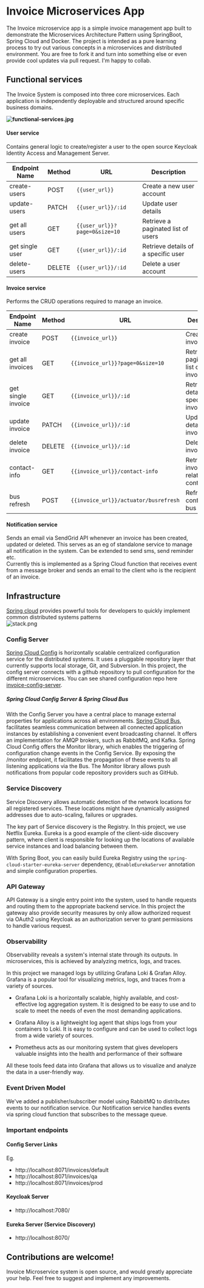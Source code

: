 
# Invoice Microservices App

The Invoice microservice app is a simple invoice management app built to demonstrate the Microservices Architecture Pattern using SpringBoot, Spring Cloud and Docker. The project is intended as a pure learning process to try out various concepts in a microservices and distributed environment. You are free to fork it and turn into something else or even provide cool updates via pull request. I'm happy to collab.

## Functional services

The Invoice System is composed into three core microservices. Each application is independently deployable and structured around specific business domains.

**![functional-services.jpg](docs/assets/functional-services.jpg)**

#### User service
Contains general logic to create/register a user to the open source Keycloak Identity Access and Management Server.

| Endpoint Name  | Method | URL                    | Description                      |  
|---------------|--------|------------------------|----------------------------------|  
| create-users  | POST   | `{{user_url}}`         | Create a new user account       |  
| update-users  | PATCH  | `{{user_url}}/:id`     | Update user details             |  
| get all users | GET    | `{{user_url}}?page=0&size=10` | Retrieve a paginated list of users |  
| get single user | GET    | `{{user_url}}/:id`     | Retrieve details of a specific user |  
| delete-users  | DELETE | `{{user_url}}/:id`     | Delete a user account           |  


#### Invoice service
Performs the CRUD operations required to manage an invoice.

| Endpoint Name       | Method  | URL                          | Description                        |  
|---------------------|--------|------------------------------|------------------------------------|  
| create invoice     | POST   | `{{invoice_url}}`            | Create a new invoice              |  
| get all invoices   | GET    | `{{invoice_url}}?page=0&size=10` | Retrieve a paginated list of invoices |  
| get single invoice | GET    | `{{invoice_url}}/:id`        | Retrieve details of a specific invoice |  
| update invoice     | PATCH  | `{{invoice_url}}/:id`        | Update details of an invoice      |  
| delete invoice     | DELETE | `{{invoice_url}}/:id`        | Delete an invoice                 |  
| contact-info       | GET    | `{{invoice_url}}/contact-info` | Retrieve invoice-related contact info |  
| bus refresh       | POST   | `{{invoice_url}}/actuator/busrefresh` | Refresh configuration bus |  


#### Notification service
Sends an email via SendGrid API whenever an invoice has been created, updated or deleted. This serves as an eg of standalone service to manage all notification in the system. Can be extended to send sms, send reminder etc.  
Currently this is implemented as a Spring Cloud function that receives event from a message broker and sends an email to the client who is the recipient of an invoice.

## Infrastructure
[Spring cloud](https://spring.io/projects/spring-cloud) provides powerful tools for developers to quickly implement common distributed systems patterns  
![stack.png](docs/assets/stack.png)

### Config Server
[Spring Cloud Config](http://cloud.spring.io/spring-cloud-config/spring-cloud-config.html) is horizontally scalable centralized configuration service for the distributed systems. It uses a pluggable repository layer that currently supports local storage, Git, and Subversion. In this project, the config server connects with a github repository to pull configuration for the different microservices. You can see shared configuration repo here [invoice-config-server](https://github.com/apettiigrew/invoice-config-server).

##### Spring Cloud Config Server & Spring Cloud Bus
With the Config Server you have a central place to manage external properties for applications across all environments. [Spring Cloud Bus](https://spring.io/projects/spring-cloud-bus), facilitates seamless communication between all connected application instances by establishing a convenient event broadcasting channel. It offers an implementation for AMQP brokers, such as RabbitMQ, and Kafka. Spring Cloud Config offers the Monitor library, which enables the triggering of configuration change events in the Config Service. By exposing the /monitor endpoint, it facilitates the propagation of these events to all listening applications via the Bus. The Monitor library allows push notifications from popular code repository providers such as GitHub.
### Service Discovery

[](https://github.com/sqshq/piggymetrics/blob/master/README.md#service-discovery)

Service Discovery allows automatic detection of the network locations for all registered services. These locations might have dynamically assigned addresses due to auto-scaling, failures or upgrades.

The key part of Service discovery is the Registry. In this project, we use Netflix Eureka. Eureka is a good example of the client-side discovery pattern, where client is responsible for looking up the locations of available service instances and load balancing between them.

With Spring Boot, you can easily build Eureka Registry using the  `spring-cloud-starter-eureka-server` dependency,  `@EnableEurekaServer` annotation and simple configuration properties.

### API Gateway

API Gateway is a single entry point into the system, used to handle requests and routing them to the appropriate backend service.  In this project the gateway also provide security measures by only allow authorized request via OAuth2 using Keycloak as an authorization server to grant permissions to handle various request.

### Observability
Observability reveals a system's internal state through its outputs. In microservices, this is achieved by analyzing metrics, logs, and traces.

In this project we managed logs by utilizing Grafana Loki & Grafan Alloy. Grafana is a popular tool for visualizing metrics, logs, and traces from a variety of sources.

- Grafana Loki is a horizontally scalable, highly available, and cost-effective log aggregation system. It is designed to be easy to use and to scale to meet the needs of even the most demanding applications.

- Grafana Alloy is a lightweight log agent that ships logs from your containers to Loki. It is easy to configure and can be used to collect logs from a wide variety of sources.

- Prometheus acts as our monitoring system that gives developers valuable insights into the health and performance of their software

All these tools feed data into Grafana that allows us to visualize and analyze the data in a user-friendly way.

### Event Driven Model
We've added a publisher/subscriber model using RabbitMQ to distributes events to our notification service.  Our Notification service handles events via spring cloud function that subscribes to the message queue.

### Important endpoints

[](https://github.com/sqshq/piggymetrics/blob/master/README.md#important-endpoints)

#### Config Server Links
Eg. 
- http://localhost:8071/invoices/default
- http://localhost:8071/invoices/qa
- http://localhost:8071/invoices/prod

#### Keycloak Server
- http://localhost:7080/

#### Eureka Server (Service Discovery)
- http://localhost:8070/



## Contributions are welcome!

[](https://github.com/sqshq/piggymetrics/blob/master/README.md#contributions-are-welcome)

Invoice Microservice system is open source, and would greatly appreciate your help. Feel free to suggest and implement any improvements.
